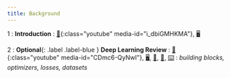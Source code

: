 ```yaml
---
title: Background
---
```


1
: **Introduction**
: [🎥](#media-popup){:class="youtube" media-id="i_dbiGMHKMA"}, [🖥️️](https://docs.google.com/presentation/d/1vP4s1oxomdg3uU5PiV5EnSaiA6kSNcMxtI3L9wRhubQ/edit?usp=sharing)

2
: **Optional**{: .label .label-blue } **Deep Learning Review**
: [🎥](#media-popup){:class="youtube" media-id="CDmc6-QyNwI"}, [🖥️](https://docs.google.com/presentation/d/15yMNlkWAL5cuSHHZe1gy2sM8zcN8gHk9iBVzKKvS9zw/edit?usp=sharing), [📖](https://github.com/centerforaisafety/Intro_to_ML_Safety/blob/master/Deep%20Learning%20Review/main.md), [📝](https://drive.google.com/file/d/1pGSXbv68aHJ-ThLUZzH4D2tzPNaFhVqF/view?usp=sharing), [⌨️](https://colab.research.google.com/drive/1AEUEhqVmS4PFl3hPMzs2qPvn38twrQh3?copy)
: _building blocks, optimizers, losses, datasets_
